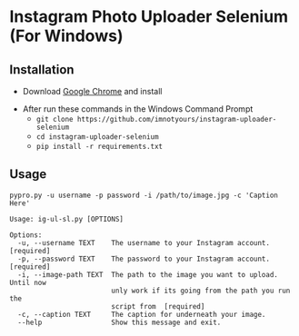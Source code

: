 # Instagram Photo Uploader Selenium (For Windows)
## Installation
* Download [Google Chrome](https://google.com/chrome) and install
+ After run these commands in the Windows Command Prompt
  + ```git clone https://github.com/imnotyours/instagram-uploader-selenium``` 
  + ```cd instagram-uploader-selenium```
  + ```pip install -r requirements.txt```
## Usage
```shell
pypro.py -u username -p password -i /path/to/image.jpg -c 'Caption Here'
```
```shell
Usage: ig-ul-sl.py [OPTIONS]

Options:
  -u, --username TEXT    The username to your Instagram account.  [required]
  -p, --password TEXT    The password to your Instagram account.  [required]
  -i, --image-path TEXT  The path to the image you want to upload. Until now
                         unly work if its going from the path you run the
                         script from  [required]
  -c, --caption TEXT     The caption for underneath your image.
  --help                 Show this message and exit.
  ```
